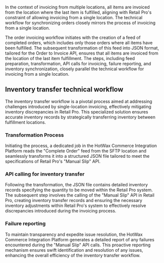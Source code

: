 

In the context of invoicing from multiple locations, all items are invoiced from the location where the last item is fulfilled, aligning with Retail Pro's constraint of allowing invoicing from a single location. The technical workflow for synchronizing orders closely mirrors the process of invoicing from a single location.

The order invoicing workflow initiates with the creation of a feed of completed orders, which includes only those orders where all items have been fulfilled. The subsequent transformation of this feed into JSON format, tailored for the Order to Invoice API, ensures that all items are invoiced from the location of the last item fulfillment. The steps, including feed preparation, transformation, API calls for invoicing, failure reporting, and inventory synchronization, closely parallel the technical workflow for invoicing from a single location.

## Inventory transfer technical workflow 

The inventory transfer workflow is a pivotal process aimed at addressing challenges introduced by single-location invoicing, effectively mitigating inventory discrepancies in Retail Pro. This specialized solution ensures accurate inventory records by strategically transferring inventory between fulfillment locations.

### Transformation Process

Initiating the process, a dedicated job in the HotWax Commerce Integration Platform reads the "Complete Order" feed from the SFTP location and seamlessly transforms it into a structured JSON file tailored to meet the specifications of Retail Pro's "Manual Slip" API.


### API calling for inventory transfer

Following the transformation, the JSON file contains detailed inventory records specifying the quantity to be moved within the Retail Pro system. The subsequent step involves the calling of the "Manual Slip" API in Retail Pro, creating inventory transfer records and ensuring the necessary inventory adjustments within Retail Pro's system to effectively resolve discrepancies introduced during the invoicing process.


### Failure reporting

To maintain transparency and expedite issue resolution, the HotWax Commerce Integration Platform generates a detailed report of any failures encountered during the "Manual Slip" API calls. This proactive reporting mechanism ensures swift identification and resolution of any issues, enhancing the overall efficiency of the inventory transfer workflow.



